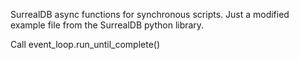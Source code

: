 SurrealDB async functions for synchronous scripts. Just a modified example file from the SurrealDB python library.  

Call event_loop.run_until_complete()